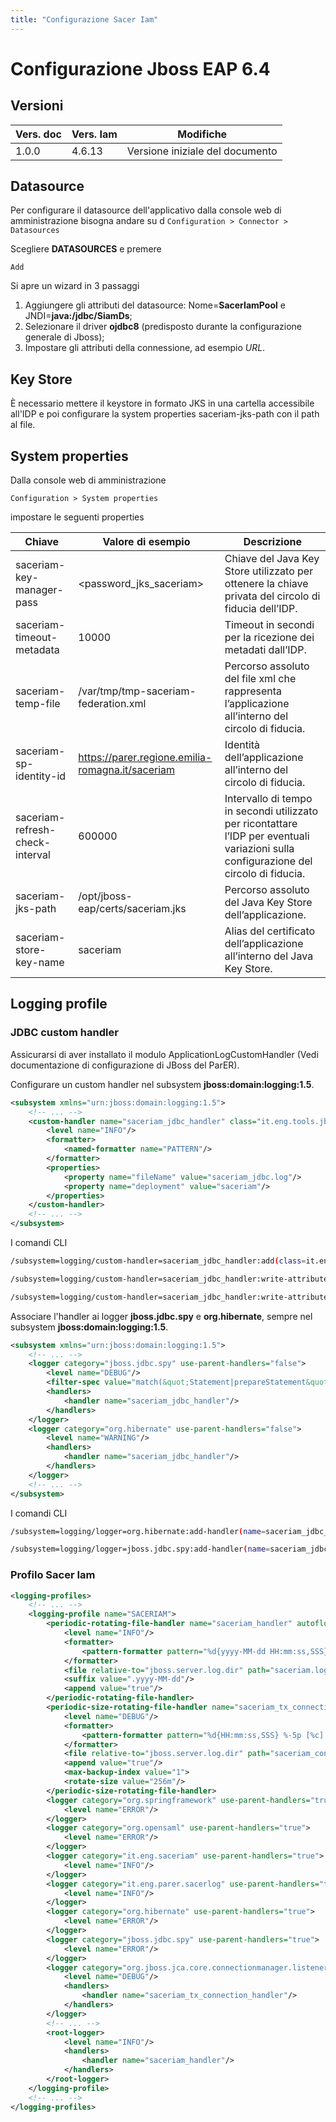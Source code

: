 ```yaml
---
title: "Configurazione Sacer Iam"
---
```


# Configurazione Jboss EAP 6.4

## Versioni 

| Vers. doc | Vers. Iam  | Modifiche  |
| -------- | ---------- | ---------- |
| 1.0.0    | 4.6.13 | Versione iniziale del documento  |

## Datasource

Per configurare il datasource dell'applicativo dalla console web di amministrazione bisogna andare su
d
`Configuration > Connector > Datasources`

Scegliere **DATASOURCES** e premere 

`Add`

Si apre un wizard in 3 passaggi
1. Aggiungere gli attributi del datasource: Nome=**SacerIamPool** e JNDI=**java:/jdbc/SiamDs**;
2. Selezionare il driver **ojdbc8** (predisposto durante la configurazione generale di Jboss);
3. Impostare gli attributi della connessione, ad esempio *URL*.

## Key Store 

È necessario mettere il keystore in formato JKS in una cartella accessibile all'IDP e poi configurare la system properties saceriam-jks-path con il path al file.

## System properties

Dalla console web di amministrazione 

`Configuration > System properties`

impostare le seguenti properties

Chiave | Valore di esempio | Descrizione
--- | --- | ---
saceriam-key-manager-pass | <password_jks_saceriam> | Chiave del Java Key Store utilizzato per ottenere la chiave privata del circolo di fiducia dell’IDP.
saceriam-timeout-metadata | 10000 | Timeout in secondi per la ricezione dei metadati dall’IDP.
saceriam-temp-file | /var/tmp/tmp-saceriam-federation.xml | Percorso assoluto del file xml che rappresenta l’applicazione all’interno del circolo di fiducia.
saceriam-sp-identity-id | https://parer.regione.emilia-romagna.it/saceriam | Identità dell’applicazione all’interno del circolo di fiducia.
saceriam-refresh-check-interval | 600000 | Intervallo di tempo in secondi utilizzato per ricontattare l’IDP per eventuali variazioni sulla configurazione del circolo di fiducia.
saceriam-jks-path | /opt/jboss-eap/certs/saceriam.jks | Percorso assoluto del Java Key Store dell’applicazione.
saceriam-store-key-name | saceriam | Alias del certificato dell’applicazione all’interno del Java Key Store.

## Logging profile

### JDBC custom handler
Assicurarsi di aver installato il modulo ApplicationLogCustomHandler (Vedi documentazione di configurazione di JBoss del ParER).

Configurare un custom handler nel subsystem **jboss:domain:logging:1.5**.

```xml
<subsystem xmlns="urn:jboss:domain:logging:1.5">
    <!-- ... --> 
    <custom-handler name="saceriam_jdbc_handler" class="it.eng.tools.jboss.module.logger.ApplicationLogCustomHandler" module="it.eng.tools.jboss.module.logger">
        <level name="INFO"/>
        <formatter>
            <named-formatter name="PATTERN"/>
        </formatter>
        <properties>
            <property name="fileName" value="saceriam_jdbc.log"/>
            <property name="deployment" value="saceriam"/>
        </properties>
    </custom-handler>
    <!-- ... -->
</subsystem>
```
I comandi CLI 

```bash 
/subsystem=logging/custom-handler=saceriam_jdbc_handler:add(class=it.eng.tools.jboss.module.logger.ApplicationLogCustomHandler,module=it.eng.tools.jboss.module.logger,level=INFO)

/subsystem=logging/custom-handler=saceriam_jdbc_handler:write-attribute(name=named-formatter,value=PATTERN)

/subsystem=logging/custom-handler=saceriam_jdbc_handler:write-attribute(name=properties,value={fileName=>"saceriam_jdbc.log", deployment=>"sacerdips"})
```

Associare l'handler ai logger **jboss.jdbc.spy** e **org.hibernate**, sempre nel subsystem **jboss:domain:logging:1.5**. 


```xml
<subsystem xmlns="urn:jboss:domain:logging:1.5">
    <!-- ... -->
    <logger category="jboss.jdbc.spy" use-parent-handlers="false">
        <level name="DEBUG"/>
        <filter-spec value="match(&quot;Statement|prepareStatement&quot;)"/>
        <handlers>
            <handler name="saceriam_jdbc_handler"/>
        </handlers>
    </logger>
    <logger category="org.hibernate" use-parent-handlers="false">
        <level name="WARNING"/>
        <handlers>
            <handler name="saceriam_jdbc_handler"/>
        </handlers>
    </logger>
    <!-- ... -->
</subsystem>
```

I comandi CLI

```bash
/subsystem=logging/logger=org.hibernate:add-handler(name=saceriam_jdbc_handler)

/subsystem=logging/logger=jboss.jdbc.spy:add-handler(name=saceriam_jdbc_handler)
```
### Profilo Sacer Iam
```xml
<logging-profiles>
    <!-- ... -->
    <logging-profile name="SACERIAM">
        <periodic-rotating-file-handler name="saceriam_handler" autoflush="true">
            <level name="INFO"/>
            <formatter>
                <pattern-formatter pattern="%d{yyyy-MM-dd HH:mm:ss,SSS} %-5p [%c] (%t) %s%E%n"/>
            </formatter>
            <file relative-to="jboss.server.log.dir" path="saceriam.log"/>
            <suffix value=".yyyy-MM-dd"/>
            <append value="true"/>
        </periodic-rotating-file-handler>
        <periodic-size-rotating-file-handler name="saceriam_tx_connection_handler" autoflush="true">
            <level name="DEBUG"/>
            <formatter>
                <pattern-formatter pattern="%d{HH:mm:ss,SSS} %-5p [%c] (%t) %s%E%n"/>
            </formatter>
            <file relative-to="jboss.server.log.dir" path="saceriam_conn_handler.log"/>
            <append value="true"/>
            <max-backup-index value="1">
            <rotate-size value="256m"/>
        </periodic-size-rotating-file-handler>
        <logger category="org.springframework" use-parent-handlers="true">
            <level name="ERROR"/>
        </logger>
        <logger category="org.opensaml" use-parent-handlers="true">
            <level name="ERROR"/>
        </logger>
        <logger category="it.eng.saceriam" use-parent-handlers="true">
            <level name="INFO"/>
        </logger>
        <logger category="it.eng.parer.sacerlog" use-parent-handlers="true">
            <level name="INFO"/>
        </logger>
        <logger category="org.hibernate" use-parent-handlers="true">
            <level name="ERROR"/>
        </logger>
        <logger category="jboss.jdbc.spy" use-parent-handlers="true">
            <level name="ERROR"/>
        </logger>
        <logger category="org.jboss.jca.core.connectionmanager.listener.TxConnectionListener" use-parent-handlers="false">
            <level name="DEBUG"/>
            <handlers>
                <handler name="saceriam_tx_connection_handler"/>
            </handlers>
        </logger>
        <!-- ... -->
        <root-logger>
            <level name="INFO"/>
            <handlers>
                <handler name="saceriam_handler"/>
            </handlers>
        </root-logger>
    </logging-profile>
    <!-- ... -->
</logging-profiles>
```

